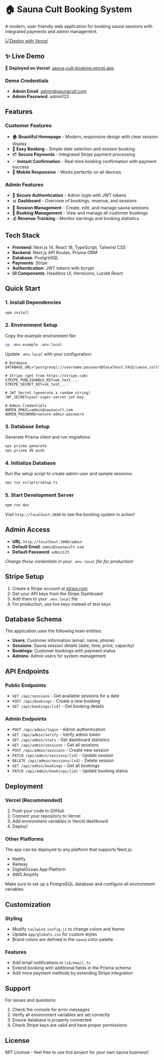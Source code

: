 # 🏠 Sauna Cult Booking System

A modern, user-friendly web application for booking sauna sessions with integrated payments and admin management.

[![Deploy with Vercel](https://vercel.com/button)](https://vercel.com/new/clone?repository-url=https://github.com/yourusername/sauna-cult-booking)

## ✨ Live Demo

🚀 **Deployed on Vercel**: [sauna-cult-booking.vercel.app](https://sauna-cult-booking.vercel.app)

### Demo Credentials
- **Admin Email**: admin@saunacult.com
- **Admin Password**: admin123

## Features

### Customer Features
- 🏠 **Beautiful Homepage** - Modern, responsive design with clear session display
- 📅 **Easy Booking** - Simple date selection and session booking
- 💳 **Secure Payments** - Integrated Stripe payment processing
- ✅ **Instant Confirmation** - Real-time booking confirmation with payment success
- 📱 **Mobile Responsive** - Works perfectly on all devices

### Admin Features
- 🔐 **Secure Authentication** - Admin login with JWT tokens
- 📊 **Dashboard** - Overview of bookings, revenue, and sessions
- 📅 **Session Management** - Create, edit, and manage sauna sessions
- 👥 **Booking Management** - View and manage all customer bookings
- 💰 **Revenue Tracking** - Monitor earnings and booking statistics

## Tech Stack

- **Frontend**: Next.js 14, React 18, TypeScript, Tailwind CSS
- **Backend**: Next.js API Routes, Prisma ORM
- **Database**: PostgreSQL
- **Payments**: Stripe
- **Authentication**: JWT tokens with bcrypt
- **UI Components**: Headless UI, Heroicons, Lucide React

## Quick Start

### 1. Install Dependencies

```bash
npm install
```

### 2. Environment Setup

Copy the example environment file:

```bash
cp .env.example .env.local
```

Update `.env.local` with your configuration:

```env
# Database
DATABASE_URL="postgresql://username:password@localhost:5432/sauna_cult"

# Stripe (get from https://stripe.com)
STRIPE_PUBLISHABLE_KEY=pk_test_...
STRIPE_SECRET_KEY=sk_test_...

# JWT Secret (generate a random string)
JWT_SECRET=your-super-secret-jwt-key

# Admin Credentials
ADMIN_EMAIL=admin@saunacult.com
ADMIN_PASSWORD=secure-admin-password
```

### 3. Database Setup

Generate Prisma client and run migrations:

```bash
npx prisma generate
npx prisma db push
```

### 4. Initialize Database

Run the setup script to create admin user and sample sessions:

```bash
npx tsx scripts/setup.ts
```

### 5. Start Development Server

```bash
npm run dev
```

Visit `http://localhost:3000` to see the booking system in action!

## Admin Access

- **URL**: `http://localhost:3000/admin`
- **Default Email**: `admin@saunacult.com`
- **Default Password**: `admin123`

*Change these credentials in your `.env.local` file for production!*

## Stripe Setup

1. Create a Stripe account at [stripe.com](https://stripe.com)
2. Get your API keys from the Stripe Dashboard
3. Add them to your `.env.local` file
4. For production, use live keys instead of test keys

## Database Schema

The application uses the following main entities:

- **Users**: Customer information (email, name, phone)
- **Sessions**: Sauna session details (date, time, price, capacity)
- **Bookings**: Customer bookings with payment status
- **Admins**: Admin users for system management

## API Endpoints

### Public Endpoints
- `GET /api/sessions` - Get available sessions for a date
- `POST /api/bookings` - Create a new booking
- `GET /api/bookings/[id]` - Get booking details

### Admin Endpoints
- `POST /api/admin/login` - Admin authentication
- `GET /api/admin/verify` - Verify admin token
- `GET /api/admin/stats` - Get dashboard statistics
- `GET /api/admin/sessions` - Get all sessions
- `POST /api/admin/sessions` - Create new session
- `PATCH /api/admin/sessions/[id]` - Update session
- `DELETE /api/admin/sessions/[id]` - Delete session
- `GET /api/admin/bookings` - Get all bookings
- `PATCH /api/admin/bookings/[id]` - Update booking status

## Deployment

### Vercel (Recommended)

1. Push your code to GitHub
2. Connect your repository to Vercel
3. Add environment variables in Vercel dashboard
4. Deploy!

### Other Platforms

The app can be deployed to any platform that supports Next.js:
- Netlify
- Railway
- DigitalOcean App Platform
- AWS Amplify

Make sure to set up a PostgreSQL database and configure all environment variables.

## Customization

### Styling
- Modify `tailwind.config.js` to change colors and theme
- Update `app/globals.css` for custom styles
- Brand colors are defined in the `sauna` color palette

### Features
- Add email notifications in `lib/email.ts`
- Extend booking with additional fields in the Prisma schema
- Add more payment methods by extending Stripe integration

## Support

For issues and questions:
1. Check the console for error messages
2. Verify all environment variables are set correctly
3. Ensure database is properly connected
4. Check Stripe keys are valid and have proper permissions

## License

MIT License - feel free to use this project for your own sauna business!